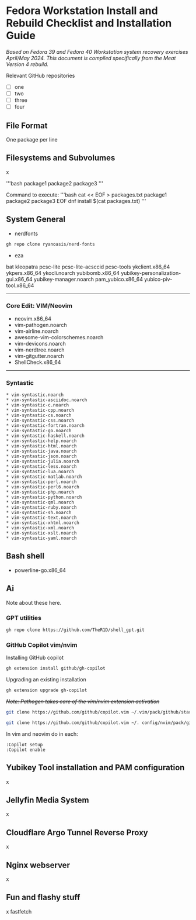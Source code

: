 # Fedora Workstation Install and Rebuild Checklist and Installation Guide
*Based on Fedora 39 and Fedora 40 Workstation system recovery exercises April/May 2024. This document is compiled specifically from the Meat Version 4 rebuild.*

Relevant GitHub repositories
- [ ] one
- [ ] two
- [ ] three
- [ ] four
## File Format
One package per line

## Filesystems and Subvolumes
x


'''bash
package1
package2
package3
'''

Command to execute:
'''bash
cat << EOF > packages.txt
package1
package2
package3
EOF
dnf install $(cat packages.txt)
'''

## System General
* nerdfonts
```bash
gh repo clone ryanoasis/nerd-fonts
```
* eza

bat
kleopatra
pcsc-lite
pcsc-lite-acsccid
pcsc-tools
ykclient.x86_64
ykpers.x86_64
ykocli.noarch
yubibomb.x86_64
yubikey-personalization-gui.x86_64
yubikey-manager.noarch
pam_yubico.x86_64
yubico-piv-tool.x86_64

___

### Core Edit: VIM/Neovim
* neovim.x86_64
* vim-pathogen.noarch
* vim-airline.noarch
* awesome-vim-colorschemes.noarch
* vim-devicons.noarch
* vim-nerdtree.noarch
* vim-gitgutter.noarch
* ShellCheck.x86_64

 ___
### Syntastic
    * vim-syntastic.noarch
    * vim-syntastic-asciidoc.noarch
    * vim-syntastic-c.noarch
    * vim-syntastic-cpp.noarch
    * vim-syntastic-cs.noarch
    * vim-syntastic-css.noarch
    * vim-syntastic-fortran.noarch
    * vim-syntastic-go.noarch
    * vim-syntastic-haskell.noarch
    * vim-syntastic-help.noarch
    * vim-syntastic-html.noarch
    * vim-syntastic-java.noarch
    * vim-syntastic-json.noarch
    * vim-syntastic-julia.noarch
    * vim-syntastic-less.noarch
    * vim-syntastic-lua.noarch
    * vim-syntastic-matlab.noarch
    * vim-syntastic-perl.noarch
    * vim-syntastic-perl6.noarch
    * vim-syntastic-php.noarch
    * vim-syntastic-python.noarch
    * vim-syntastic-qml.noarch
    * vim-syntastic-ruby.noarch
    * vim-syntastic-sh.noarch
    * vim-syntastic-text.noarch
    * vim-syntastic-xhtml.noarch
    * vim-syntastic-xml.noarch
    * vim-syntastic-xslt.noarch
    * vim-syntastic-yaml.noarch


## Bash shell
* powerline-go.x86_64


## Ai
Note about these here.

### GPT utilities
```bash
gh repo clone https://github.com/TheR1D/shell_gpt.git
```


### GitHub Copilot vim/nvim
Installing GitHub copilot

```bash
gh extension install github/gh-copilot
```

Upgrading an existing installation
```bash
gh extension upgrade gh-copilot
```

*~~Note: Pathogen takes care of the vim/nvim extension activation~~*

 ```bash
 git clone https://github.com/github/copilot.vim ~/.vim/pack/github/start/copilot.vim
```

 ```bash
 git clone https://github.com/github/copilot.vim ~/. config/nvim/pack/github/start/copilot.vim
```

In vim and neovim do in each:
```vim
:Copilot setup
:Copilot enable
```

## Yubikey Tool installation and PAM configuration
x

## Jellyfin Media System
x

## Cloudflare Argo Tunnel Reverse Proxy
x

## Nginx webserver
x

## Fun and flashy stuff
x
fastfetch